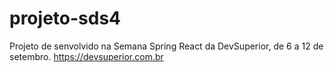 # projeto-sds4
Projeto de senvolvido na Semana Spring React da DevSuperior, de 6 a 12 de setembro. 
https://devsuperior.com.br
